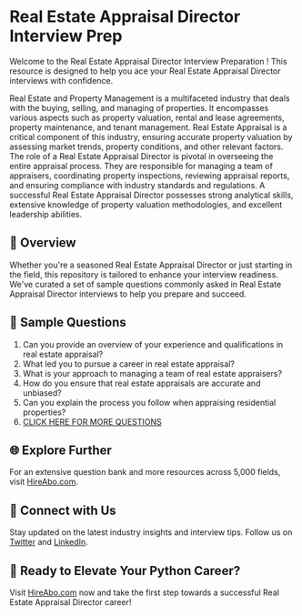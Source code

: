 # Real Estate Appraisal Director Interview Prep

Welcome to the Real Estate Appraisal Director Interview Preparation ! This resource is designed to help you ace your Real Estate Appraisal Director interviews with confidence.

Real Estate and Property Management is a multifaceted industry that deals with the buying, selling, and managing of properties. It encompasses various aspects such as property valuation, rental and lease agreements, property maintenance, and tenant management. Real Estate Appraisal is a critical component of this industry, ensuring accurate property valuation by assessing market trends, property conditions, and other relevant factors. The role of a Real Estate Appraisal Director is pivotal in overseeing the entire appraisal process. They are responsible for managing a team of appraisers, coordinating property inspections, reviewing appraisal reports, and ensuring compliance with industry standards and regulations. A successful Real Estate Appraisal Director possesses strong analytical skills, extensive knowledge of property valuation methodologies, and excellent leadership abilities.

## 🚀 Overview

Whether you're a seasoned Real Estate Appraisal Director or just starting in the field, this repository is tailored to enhance your interview readiness. We've curated a set of sample questions commonly asked in Real Estate Appraisal Director interviews to help you prepare and succeed.

## 📝 Sample Questions

1. Can you provide an overview of your experience and qualifications in real estate appraisal?
2. What led you to pursue a career in real estate appraisal?
3. What is your approach to managing a team of real estate appraisers?
4. How do you ensure that real estate appraisals are accurate and unbiased?
5. Can you explain the process you follow when appraising residential properties?
6. [CLICK HERE FOR MORE QUESTIONS](https://hireabo.com/job/21_2_8/Real%20Estate%20Appraisal%20Director)

## 🌐 Explore Further

For an extensive question bank and more resources across 5,000 fields, visit [HireAbo.com](https://www.hireabo.com).

## 📱 Connect with Us

Stay updated on the latest industry insights and interview tips. Follow us on [Twitter](https://twitter.com/hireabo) and [LinkedIn](https://www.linkedin.com/in/hire-abo-3609972a8/).

## 🚀 Ready to Elevate Your Python Career?

Visit [HireAbo.com](https://www.hireabo.com) now and take the first step towards a successful Real Estate Appraisal Director career!